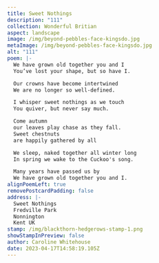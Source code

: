 ```yaml
---
title: Sweet Nothings
description: "111"
collection: Wonderful Britian
aspect: landscape
image: /img/beyond-pebbles-face-kingsdo.jpg
metaImage: /img/beyond-pebbles-face-kingsdo.jpg
alt: "111"
poem: |-
  We have grown old together you and I
  You’ve lost your shape, but so have I.

  Our crowns have become intertwined
  We are no longer so well-defined.

  I whisper sweet nothings as we touch
  You quiver, but never say much.

  Come autumn
  our leaves play chase as they fall.
  Sweet chestnuts 
  are happily gathered by all

  We sleep, naked together all winter long
  In spring we wake to the Cuckoo's song.

  Many years have passed us by
  We have grown old together you and I.
alignPoemLeft: true
removePostcardPadding: false
address: |-
  Sweet Nothings
  Fredville Park
  Nonnington
  Kent UK
stamp: /img/blackthorn-hedgerows-stamp-1.png
showStampInPreview: false
author: Caroline Whitehouse
date: 2023-04-17T14:58:19.105Z
---
```

